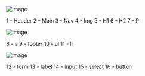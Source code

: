![image](https://github.com/user-attachments/assets/a66b0f03-ab15-42af-9dc9-e1fda9567320)


1 - Header
2 - Main
3 - Nav
4 - Img
5 - H1
6 - H2
7 - P

![image](https://github.com/user-attachments/assets/ad8368f2-04af-40cf-a569-46d4c5329f6c)

8 - a
9 - footer
10 - ul 
11 - li

![image](https://github.com/user-attachments/assets/93060ffc-8a65-45c5-9ea5-6335f249a617)

12 - form 
13 - label
14 - input
15 - select 
16 - button

